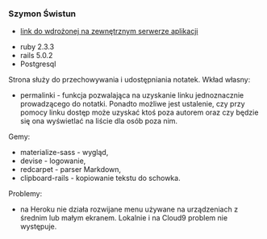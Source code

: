 ### Szymon Świstun

- [link do wdrożonej na zewnętrznym serwerze aplikacji](https://proj1-ror.herokuapp.com/)

* ruby 2.3.3
* rails 5.0.2
* Postgresql

Strona służy do przechowywania i udostępniania notatek.
Wkład własny:
* permalinki - funkcja pozwalająca na uzyskanie linku 
jednoznacznie prowadzącego do notatki. Ponadto możliwe jest
 ustalenie, czy przy pomocy linku dostęp może uzyskać ktoś 
 poza autorem oraz czy będzie się ona wyświetlać na liście
 dla osób poza nim.

Gemy:
* materialize-sass - wygląd,
* devise - logowanie,
* redcarpet - parser Markdown,
* clipboard-rails - kopiowanie tekstu do schowka.

Problemy:
* na Heroku nie działa rozwijane menu używane na urządzeniach
z średnim lub małym ekranem. Lokalnie i na Cloud9 problem 
nie występuje. 